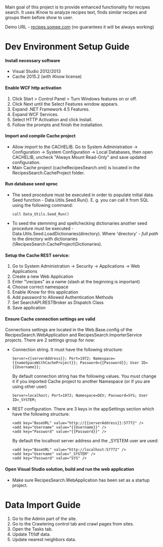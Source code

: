 Main goal of this project is to provide enhanced functionality for recipes search. It uses iKnow to analyze recipes text, finds similar recipes and groups them before show to user.

Demo URL - [recipes.somee.com](http://recipes.somee.com) (no guarantees it will be always working)

# Dev Environment Setup Guide
#### Install necessary software
- Visual Studio 2012/2013
- Cache 2015.2 (with iKnow license)

#### Enable WCF http activation
1. Click Start > Control Panel > Turn Windows features on or off.
2. Click Next until the Select Features window appears.
3. Expand .NET Framework 4.5 Features.
4. Expand WCF Services.
5. Select HTTP Activation and click Install.
6. Follow the prompts and finish the installation.

#### Import and compile Cache project
- Allow import to the CACHELIB. Go to System Administration -> Configuration -> System Configuration -> Local Databases, then open CACHELIB, uncheck "Always Mount Read-Only" and save updated configuration.
- Main Cache project (cacheRecipesSearch.xml) is located in the RecipesSearch.CacheProject folder.

#### Run database seed sproc
- The seed procedure must be executed in order to populate initial data. Seed function - Data.Utils.Seed.Run(). E. g. you can call it from SQL using the following command:

  ```
  call Data_Utils.Seed_Run()
  ```
- To seed the stemming and spellchecking dictionaries another seed procedure must be executed - Data.Utils.Seed.LoadDictionaries(directory). Where 'directory' - *full path* to the directory with dictionaries (\RecipesSearch.CacheProject\Dictionaries).

#### Setup the Cache REST service:
1. Go to System Administration -> Security -> Applications -> Web Applications
2. Create a new Web Application
3. Enter "\recipes" as a name (slash at the beginning is important)
4. Choose correct namespace
5. Enable iKnow for this application
6. Add password to Allowed Authentication Methods
7. Set SearchAPI.RESTBroker as Dispatch Class
8. Save application

#### Ensure Cache connection settings are valid
Connections settings are located in the Web.Base.config of the RecipesSearch.WebApplication and RecipesSearch.ImporterService projects. There are 2 settings group for now:

- Connection string. It must have the following structure:
  ```
  Server={{serverAddress}}; Port=1972; Namespace={{nameSpaceWithCacheProject}}; Password={{Password}}; User ID={{Username}};
  ```
  By default connection string has the following values. You must change it if you imported Cache project to another Namespace (or if you are using other user)
  ```
  Server=localhost; Port=1972; Namespace=DEV; Password=SYS; User ID=_SYSTEM;
  ```

- REST configuration. There are 3 keys in the appSettings section which have the following structure:
  ```
  <add key="BaseURL" value="http://{{serverAddress}}:57772" />
  <add key="Username" value="{{Username}}" />
  <add key="Password" value="{{Password}}" />
  ```
  By default the localhost server address and the _SYSTEM user are used:
  ```
  <add key="BaseURL" value="http://localhost:57772" />
  <add key="Username" value="_SYSTEM" />
  <add key="Password" value="SYS" />
  ```

#### Open Visual Studio solution, build and run the web application
- Make sure RecipesSearch.WebApplication has been set as a startup project.

# Data Import Guide
1. Go to the Admin part of the site.
2. Go to the Crawlering control tab and crawl pages from sites.
3. Open the Tasks tab.
4. Update Tf/Idf data.
5. Update nearest neighbors data.
